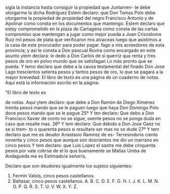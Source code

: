 sigla la instancia hasta consiguir la propiedad que Juntamen- te debe otorgarme la dicha Rodríguez
Estem declaro: que Don Tomas Polo debe otorgarme la propiedad de propiedad del negro Francisco Antonio y de Apolinar como consta en los documentos que mantengo. Estem declaro que estoy comprometido en la plaza de
Cartagena como consta de las cartas compromiso que mantengan a jugar como mejor pueda a Juan Crisostomo Ruiz mil pesos de plata que verificaron mis alvaceas luego que asistimos a la casa de este procurador para poder pagar.
fago a mis acreedores de esta provincia; y así le consta a Don
pascual Rovira como encargado en este asunto
ytem declara: le dedo a Don Carlos de si querriz qua
renta y tres pesos de oro en polvo mundo que se satisfagan
Lo más pronto que se pueda. Y temo declaro que debe a la causa testamental del finado Don Jose Lago trescientos setenta pesos y tantos pesos de oro, lo que se pagará a la mayor brevedad.
El libro de texto es una página de un cuaderno de notas. Aquí está la información escrito en la página:

"El libro de texto es

de notas. Aquí
ytem declaro: que debe a Don Ramón de Diego Ximénez treinta pesos mando que se le paguen luego que haya
Don Domingo Polo doce pesos
mando que se le pague
25º
Y ten declaro: Que debo a Don Francisco Xavier de conto
no se sigue, oxente pesos no se ponga duda en caso que
resalte mas.
26º
Y tem declaro: Que debido a Don Jose Gaez no se si trem-
to o quarenta pesos si resultare ser mas no se dude
27º
Y tem declaro que me es deudor Anastasio Ramirez de es-
Terresindorio ciento noventa y cinco pesos que aunque son doscientos me dio un marrano en cinco pesos
Y tem declaro: que Luis Lopez el sastre me debe cinquenta pesos por vale cobrse de el lo que buenamente se
Matías Umba de Andagueda me es
Estimado/a señor/a,

Declaro que son deudores igualmente los sujetos siguientes:

1. Fermín Valois, cinco pesos castellanos.
2. Baltasar, cinco pesos castellanos.
A. B. C. D. E. F. G. H. I. J. K. L. M. N. O. P. Q. R. S. T. U. V. W. X. Y. Z.